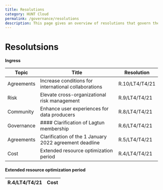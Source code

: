 ```yaml
---
title: Resolutions
category: HUNT Cloud
permalink: /governance/resolutions
description: This page gives an overview of resolutions that govern the scientific development of HUNT Cloud.
---
```


# Resolutsions

**Ingress**

| Topic | Title | Resolution | 
| -- | -- | -- |
| Agreements |Increase conditions for international collaborations |  R.10/LT4/T4/21 | 
| Risk | Elevate cross-organizational risk management | R.9/LT4/T4/21 | 
| Community | Enhance user experiences for data producers | R.8/LT4/T4/21 | 
| Governance | #### Clarification of Lagtun membership | R.6/LT4/T4/21 | 
| Agreements | Clarification of the 1 January 2022 agreement deadline | R.5/LT4/T4/21 | 
| Cost | Extended resource optimization period | R.4/LT4/T4/21 | 


#### Extended resource optimization period 

| R.4/LT4/T4/21 | Cost |
| -- | -- | 
